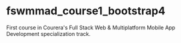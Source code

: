 # fswmmad_course1_bootstrap4
First course in Courera's Full Stack Web &amp; Multiplatform Mobile App Development specialization track.
